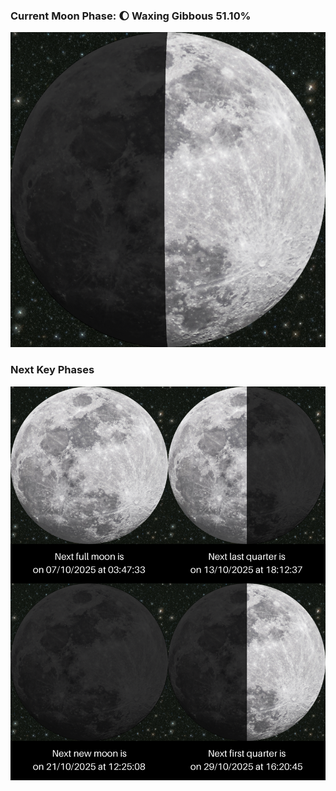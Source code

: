 ### Current Moon Phase: 🌔 Waxing Gibbous 51.10%
![Moon Phase](moonphase.png)
### Next Key Phases
![Gallery](gallery.png)